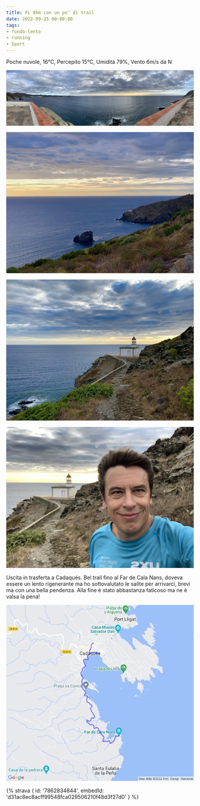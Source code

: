 ```yaml
---
title: FL 8km con un po’ di trail
date: 2022-09-25 00:00:00
tags:
- fondo-lento
- running
- Sport
---
```


Poche nuvole, 16°C, Percepito 15°C, Umidità 79%, Vento 6m/s da N

![](images/IMG_0377.jpeg)

![](images/IMG_0373.jpeg)

![](images/IMG_0375.jpeg)

![](images/IMG_0376.jpeg)

Uscita in trasferta a Cadaqués. Bel trail fino al Far de Cala Nans, doveva essere un lento rigenerante ma ho sottovalutato le salite per arrivarci, brevi ma con una bella pendenza. Alla fine è stato abbastanza faticoso ma ne è valsa la pena!

![](images/20220925-activity-map.png)

{% strava { id: '7862834844', embedId: 'd31ac8ec8acff99548fca029506210f48d3f27d0' } %}
